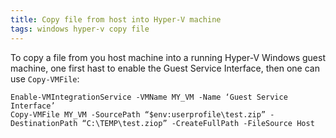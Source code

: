 ```yaml
---
title: Copy file from host into Hyper-V machine
tags: windows hyper-v copy file
---
```


To copy a file from you host machine into a running Hyper-V Windows guest machine,
one first hast to enable the Guest Service Interface, then one can use `Copy-VMFile`:

```
Enable-VMIntegrationService -VMName MY_VM -Name ‘Guest Service Interface’
Copy-VMFile MY_VM -SourcePath “$env:userprofile\test.zip” -DestinationPath “C:\TEMP\test.ziop” -CreateFullPath -FileSource Host
```
